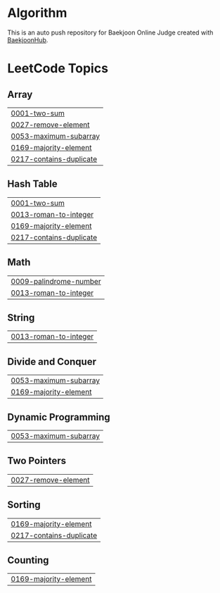 # Algorithm
This is an auto push repository for Baekjoon Online Judge created with [BaekjoonHub](https://github.com/BaekjoonHub/BaekjoonHub).

<!---LeetCode Topics Start-->
# LeetCode Topics
## Array
|  |
| ------- |
| [0001-two-sum](https://github.com/mjyoo0353/Algorithm/tree/master/0001-two-sum) |
| [0027-remove-element](https://github.com/mjyoo0353/Algorithm/tree/master/0027-remove-element) |
| [0053-maximum-subarray](https://github.com/mjyoo0353/Algorithm/tree/master/0053-maximum-subarray) |
| [0169-majority-element](https://github.com/mjyoo0353/Algorithm/tree/master/0169-majority-element) |
| [0217-contains-duplicate](https://github.com/mjyoo0353/Algorithm/tree/master/0217-contains-duplicate) |
## Hash Table
|  |
| ------- |
| [0001-two-sum](https://github.com/mjyoo0353/Algorithm/tree/master/0001-two-sum) |
| [0013-roman-to-integer](https://github.com/mjyoo0353/Algorithm/tree/master/0013-roman-to-integer) |
| [0169-majority-element](https://github.com/mjyoo0353/Algorithm/tree/master/0169-majority-element) |
| [0217-contains-duplicate](https://github.com/mjyoo0353/Algorithm/tree/master/0217-contains-duplicate) |
## Math
|  |
| ------- |
| [0009-palindrome-number](https://github.com/mjyoo0353/Algorithm/tree/master/0009-palindrome-number) |
| [0013-roman-to-integer](https://github.com/mjyoo0353/Algorithm/tree/master/0013-roman-to-integer) |
## String
|  |
| ------- |
| [0013-roman-to-integer](https://github.com/mjyoo0353/Algorithm/tree/master/0013-roman-to-integer) |
## Divide and Conquer
|  |
| ------- |
| [0053-maximum-subarray](https://github.com/mjyoo0353/Algorithm/tree/master/0053-maximum-subarray) |
| [0169-majority-element](https://github.com/mjyoo0353/Algorithm/tree/master/0169-majority-element) |
## Dynamic Programming
|  |
| ------- |
| [0053-maximum-subarray](https://github.com/mjyoo0353/Algorithm/tree/master/0053-maximum-subarray) |
## Two Pointers
|  |
| ------- |
| [0027-remove-element](https://github.com/mjyoo0353/Algorithm/tree/master/0027-remove-element) |
## Sorting
|  |
| ------- |
| [0169-majority-element](https://github.com/mjyoo0353/Algorithm/tree/master/0169-majority-element) |
| [0217-contains-duplicate](https://github.com/mjyoo0353/Algorithm/tree/master/0217-contains-duplicate) |
## Counting
|  |
| ------- |
| [0169-majority-element](https://github.com/mjyoo0353/Algorithm/tree/master/0169-majority-element) |
<!---LeetCode Topics End-->